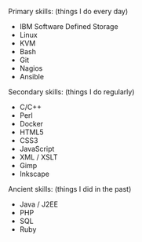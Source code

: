 Primary skills:
(things I do every day)
- IBM Software Defined Storage
- Linux
- KVM
- Bash
- Git
- Nagios
- Ansible

Secondary skills:
(things I do regularly)
- C/C++
- Perl
- Docker
- HTML5
- CSS3
- JavaScript
- XML / XSLT
- Gimp
- Inkscape

Ancient skills:
(things I did in the past)
- Java / J2EE
- PHP
- SQL
- Ruby

